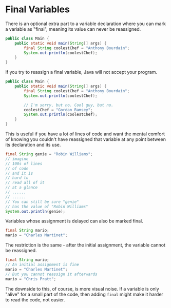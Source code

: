 # Final Variables


There is an optional extra part to a variable declaration where you can
mark a variable as "final", meaning its value can never be reassigned.

```java
public class Main {
    public static void main(String[] args) {
        final String coolestChef = "Anthony Bourdain";
        System.out.println(coolestChef);
    }
}
```

If you try to reassign a final variable, Java will not accept your program.

```java
public class Main {
    public static void main(String[] args) {
        final String coolestChef = "Anthony Bourdain";
        System.out.println(coolestChef);

        // I'm sorry, but no. Cool guy, but no.
        coolestChef = "Gordan Ramsey";
        System.out.println(coolestChef);
    }
}
```

This is useful if you have a lot of lines of code and want the mental
comfort of knowing you couldn't have reassigned that variable at any
point between its declaration and its use.

```java
final String genie = "Robin Williams";
// imagine
// 100s of lines
// of code
// and it is 
// hard to
// read all of it
// at a glance
// ......
// ......
// You can still be sure "genie" 
// has the value of "Robin Williams"
System.out.println(genie);
```

Variables whose assignment is delayed can also be marked final.

```java
final String mario;
mario = "Charles Martinet";
```

The restriction is the same - after the initial assignment, the variable
cannot be reassigned.

```java
final String mario;
// An initial assignment is fine
mario = "Charles Martinet";
// But you cannot reassign it afterwards
mario = "Chris Pratt";
```

The downside to this, of course, is more visual noise. If a variable is only
"alive" for a small part of the code, then adding `final` might make it harder
to read the code, not easier.